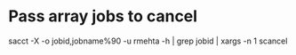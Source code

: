 # Pass array jobs to cancel
sacct -X -o jobid,jobname%90 -u rmehta -h | grep jobid | xargs -n 1 scancel
